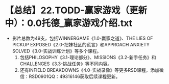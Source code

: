 # 【总结】22.TODD-赢家游戏（更新中）：0.0托德_赢家游戏介绍.txt

-   影片总数为49支，包括WINNERGAME《1.0-赢家之道》、THE LIES OF PICKUP EXPOSED《2.0-把妹社区的谎言》和APPROACH ANXIETY SOLVED《3.0-实战训练计划》等多个课程。
    1.  包括PHILOSOPHY《3.1-理论部分》、MISSIONS《3.2-新手任务》和CHALLENGES《3.3-挑战任务》等不同内容。
    2.  还有INFIELD BREAKDOWNS《4.0-实战录像》等更多RSD课程，添加微信：RSD0901QQ：49316146获取后续课程更新。